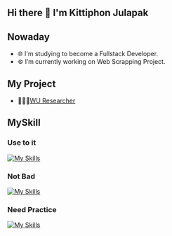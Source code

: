 ## Hi there 👋 I'm Kittiphon Julapak
## Nowaday
- 🌐 I'm studying to become a Fullstack Developer.
- ⚙️ I’m currently working on Web Scrapping Project.
## My Project
- 🧑🏻‍🔬[WU Researcher](https://wu-researcher.web.app/)
## MySkill
### Use to it
  [![My Skills](https://skillicons.dev/icons?i=html,css,bootstrap,js,express,nodejs,postman,mongodb,python,github)](https://skillicons.dev)
### Not Bad
  [![My Skills](https://skillicons.dev/icons?i=react,c,git,mysql,php,regex,raspberrypi,arduino)](https://skillicons.dev)
### Need Practice
  [![My Skills](https://skillicons.dev/icons?i=java,ts)](https://skillicons.dev)

<!--
**KittiDJu/KittiDJu** is a ✨ _special_ ✨ repository because its `README.md` (this file) appears on your GitHub profile.

Here are some ideas to get you started:
## Nowaday
- 🔭 I’m currently working on ...
- 🌱 I’m currently learning ...
- 👯 I’m looking to collaborate on ...
- 🤔 I’m looking for help with ...
- 💬 Ask me about ...
- 📫 How to reach me: ...
- 😄 Pronouns: ...
- ⚡ Fun fact: ...
-->
